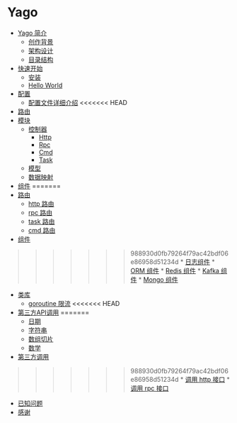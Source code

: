 # Yago

* [Yago 简介](README.md)
    * [创作背景](intro/intro.md)
    * [架构设计](intro/arch.md)
    * [目录结构](intro/dir.md)
* [快速开始](quick-start/quick-start.md)
    * [安装](quick-start/install.md)
    * [Hello World](quick-start/start.md)
* [配置](config/config.md)
    * [配置文件详细介绍](config/detail.md)
<<<<<<< HEAD
* [路由](route/route.md)
* [模块](module/module.md)
    * [控制器](module/controller.md)
        * [Http](module/controller/http.md)
        * [Rpc](module/controller/rpc.md)
        * [Cmd](module/controller/cmd.md)
        * [Task](module/controller/task.md)
    * [模型](module/model.md)
    * [数据映射](module/dao.md)
* [组件](component/README.md)
=======
* [路由](route/README.md)
    * [http 路由](route/http.md)
    * [rpc 路由](route/rpc.md)
    * [task 路由](route/task.md)
    * [cmd 路由](route/cmd.md)
* [组件](component/component.md)
>>>>>>> 988930d0fb79264f79ac42bdf06e86958d51234d
    * [日志组件](component/logger.md)
    * [ORM 组件](component/orm.md)
    * [Redis 组件](component/rds.md)
    * [Kafka 组件](component/kafka.md)
    * [Mongo 组件](component/mgo.md)
* [类库](library/library.md)
    * [goroutine 限流](library/sema.md)
<<<<<<< HEAD
* [第三方API调用](third/README.md)
=======
    * [日期](library/date.md)
    * [字符串](library/str.md)
    * [数组切片](library/arr.md)
    * [数学](library/math.md)
* [第三方调用](third/README.md)
>>>>>>> 988930d0fb79264f79ac42bdf06e86958d51234d
    * [调用 http 接口](third/http.md)
    * [调用 rpc 接口](third/rpc.md)
* [已知问题](problem/problem.md)
* [感谢](thanks.md)